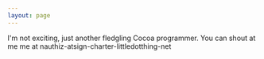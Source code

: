 ```yaml
---
layout: page
---
```


I'm not exciting, just another fledgling Cocoa programmer.  You can shout at me me at nauthiz-atsign-charter-littledotthing-net
